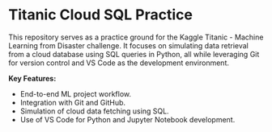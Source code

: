 # Titanic Cloud SQL Practice

This repository serves as a practice ground for the Kaggle Titanic - Machine Learning from Disaster challenge.
It focuses on simulating data retrieval from a cloud database using SQL queries in Python,
all while leveraging Git for version control and VS Code as the development environment.

**Key Features:**
- End-to-end ML project workflow.
- Integration with Git and GitHub.
- Simulation of cloud data fetching using SQL.
- Use of VS Code for Python and Jupyter Notebook development.